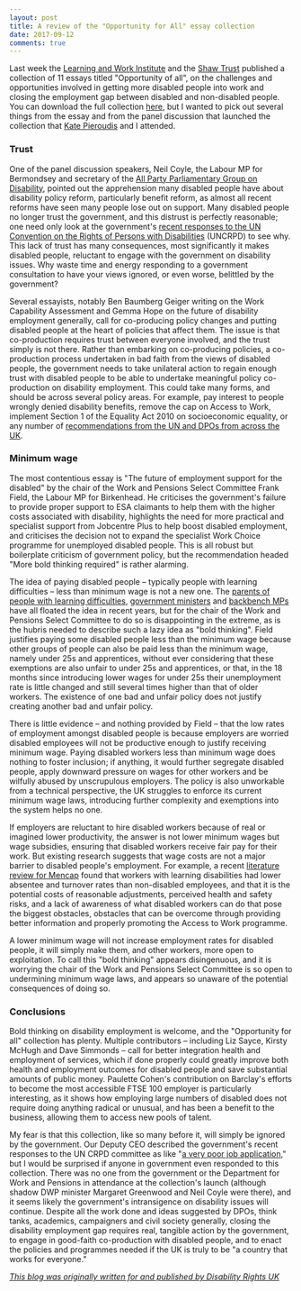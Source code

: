 ```yaml
---
layout: post
title: A review of the "Opportunity for All" essay collection
date: 2017-09-12
comments: true
---
```


Last week the [Learning and Work Institute](https://www.learningandwork.org.uk/) and the [Shaw Trust](https://www.shaw-trust.org.uk/) published a collection of 11 essays titled "Opportunity of all", on the challenges and opportunities involved in getting more disabled people into work and closing the employment gap between disabled and non-disabled people. You can download the full collection [here](http://www.learningandwork.org.uk/opportunity-for-all/), but I wanted to pick out several things from the essay and from the panel discussion that launched the collection that [Kate Pieroudis](https://www.disabilityrightsuk.org/how-we-can-help/special-projects/get-out-get-active) and I attended.

### Trust

One of the panel discussion speakers, Neil Coyle, the Labour MP for Bermondsey and secretary of the [All Party Parliamentary Group on Disability](https://www.disabilityrightsuk.org/policy-campaigns/all-party-parliamentary-disability-group-appdg), pointed out the apprehension many disabled people have about disability policy reform, particularly benefit reform, as almost all recent reforms have seen many people lose out on support. Many disabled people no longer trust the government, and this distrust is perfectly reasonable; one need only look at the government's [recent responses to the UN Convention on the Rights of Persons with Disabilities](https://disabilityrightsuk.blogspot.co.uk/2017/09/a-civilised-society-deserves-better.html) (UNCRPD) to see why. This lack of trust has many consequences, most significantly it makes disabled people, reluctant to engage with the government on disability issues. Why waste time and energy responding to a government consultation to have your views ignored, or even worse, belittled by the government?

Several essayists, notably Ben Baumberg Geiger writing on the Work Capability Assessment and Gemma Hope on the future of disability employment generally, call for co-producing policy changes and putting disabled people at the heart of policies that affect them. The issue is that co-production requires trust between everyone involved, and the trust simply is not there. Rather than embarking on co-producing policies, a co-production process undertaken in bad faith from the views of disabled people, the government needs to take unilateral action to regain enough trust with disabled people to be able to undertake meaningful policy co-production on disability employment. This could take many forms, and should be across several policy areas. For example, pay interest to people wrongly denied disability benefits, remove the cap on Access to Work, implement Section 1 of the Equality Act 2010 on socioeconomic equality, or any number of [recommendations from the UN and DPOs from across the UK](https://www.disabilityrightsuk.org/news/2017/january/disabled-people-tell-un-committee-uk-failing-international-rights-convention).

### Minimum wage

The most contentious essay is "The future of employment support for the disabled" by the chair of the Work and Pensions Select Committee Frank Field, the Labour MP for Birkenhead. He criticises the government's failure to provide proper support to ESA claimants to help them with the higher costs associated with disability, highlights the need for more practical and specialist support from Jobcentre Plus to help boost disabled employment, and criticises the decision not to expand the specialist Work Choice programme for unemployed disabled people. This is all robust but boilerplate criticism of government policy, but the recommendation headed "More bold thinking required" is rather alarming.

The idea of paying disabled people – typically people with learning difficulties – less than minimum wage is not a new one. The [parents of people with learning difficulties](https://www.spectator.co.uk/2017/03/the-minimum-wage-denies-my-daughter-the-dignity-of-a-paid-job/), [government ministers](http://www.bbc.co.uk/news/av/uk-politics-29631573/lord-freud-disabled-people-not-worth-full-wage) and [backbench MPs](http://www.telegraph.co.uk/news/uknews/8583005/Philip-Davies-Let-disabled-workers-opt-out-of-the-minimum-wage.html) have all floated the idea in recent years, but for the chair of the Work and Pensions Select Committee to do so is disappointing in the extreme, as is the hubris needed to describe such a lazy idea as "bold thinking". Field justifies paying some disabled people less than the minimum wage because other groups of people can also be paid less than the minimum wage, namely under 25s and apprentices, without ever considering that these exemptions are also unfair to under 25s and apprentices, or that, in the 18 months since introducing lower wages for under 25s their unemployment rate is little changed and still several times higher than that of older workers. The existence of one bad and unfair policy does not justify creating another bad and unfair policy.

There is little evidence – and nothing provided by Field – that the low rates of employment amongst disabled people is because employers are worried disabled employees will not be productive enough to justify receiving minimum wage. Paying disabled workers less than minimum wage does nothing to foster inclusion; if anything, it would further segregate disabled people, apply downward pressure on wages for other workers and be wilfully abused by unscrupulous employers. The policy is also unworkable from a technical perspective, the UK struggles to enforce its current minimum wage laws, introducing further complexity and exemptions into the system helps no one.

If employers are reluctant to hire disabled workers because of real or imagined lower productivity, the answer is not lower minimum wages but wage subsidies, ensuring that disabled workers receive fair pay for their work. But existing research suggests that wage costs are not a major barrier to disabled people's employment. For example, a recent [literature review for Mencap](https://www.mencap.org.uk/sites/default/files/2017-06/2017.061%20Benefits%20of%20employing%20PWLD%255b1%255d%20%281%29.pdf) found that workers with learning disabilities had lower absentee and turnover rates than non-disabled employees, and that it is the potential costs of reasonable adjustments, perceived health and safety risks, and a lack of awareness of what disabled workers can do that pose the biggest obstacles, obstacles that can be overcome through providing better information and properly promoting the Access to Work programme.

A lower minimum wage will not increase employment rates for disabled people, it will simply make them, and other workers, more open to exploitation. To call this "bold thinking" appears disingenuous, and it is worrying the chair of the Work and Pensions Select Committee is so open to undermining minimum wage laws, and appears so unaware of the potential consequences of doing so.

### Conclusions

Bold thinking on disability employment is welcome, and the "Opportunity for all" collection has plenty. Multiple contributors – including Liz Sayce, Kirsty McHugh and Dave Simmonds – call for better integration health and employment of services, which if done properly could greatly improve both health and employment outcomes for disabled people and save substantial amounts of public money. Paulette Cohen's contribution on Barclay's efforts to become the most accessible FTSE 100 employer is particularly interesting, as it shows how employing large numbers of disabled does not require doing anything radical or unusual, and has been a benefit to the business, allowing them to access new pools of talent.

My fear is that this collection, like so many before it, will simply be ignored by the government. Our Deputy CEO described the government's recent responses to the UN CRPD committee as like "[a very poor job application](https://disabilityrightsuk.blogspot.co.uk/2017/09/a-civilised-society-deserves-better.html)," but I would be surprised if anyone in government even responded to this collection. There was no one from the government or the Department for Work and Pensions in attendance at the collection's launch (although shadow DWP minister Margaret Greenwood and Neil Coyle were there), and it seems likely the government's intransigence on disability issues will continue. Despite all the work done and ideas suggested by DPOs, think tanks, academics, campaigners and civil society generally, closing the disability employment gap requires real, tangible action by the government, to engage in good-faith co-production with disabled people, and to enact the policies and programmes needed if the UK is truly to be "a country that works for everyone."


*[This blog was originally written for and published by Disability Rights UK]( https://disabilityrightsuk.blogspot.com/2017/09/a-review-of-opportunity-for-all-essay.html)*
